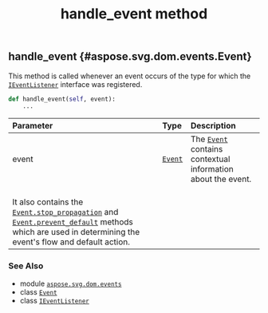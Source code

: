 ﻿---
title: handle_event method
second_title: Aspose.SVG for Python via .NET API References
description: 
type: docs
weight: 20
url: /python-net/aspose.svg.dom.events/ieventlistener/handle_event/
is_root: false
---

## handle_event {#aspose.svg.dom.events.Event}

This method is called whenever an event occurs of the type for which the [`IEventListener`](/svg/python-net/aspose.svg.dom.events/ieventlistener) interface was registered.



```python
def handle_event(self, event):
    ...
```


| Parameter | Type | Description |
| :- | :- | :- |
| event | [`Event`](/svg/python-net/aspose.svg.dom.events/event) | The [`Event`](/svg/python-net/aspose.svg.dom.events/event) contains contextual information about the event.<br/>It also contains the [`Event.stop_propagation`](/svg/python-net/aspose.svg.dom.events/event/stop_propagation) and [`Event.prevent_default`](/svg/python-net/aspose.svg.dom.events/event/prevent_default) methods which are used in determining the event's flow and default action. |



### See Also
* module [`aspose.svg.dom.events`](../../)
* class [`Event`](/svg/python-net/aspose.svg.dom.events/event)
* class [`IEventListener`](/svg/python-net/aspose.svg.dom.events/ieventlistener)
